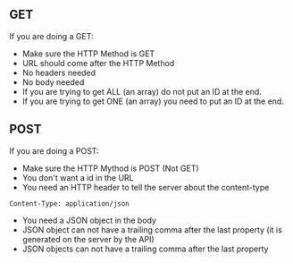 ## GET
If you are doing a GET:

- Make sure the HTTP Method is GET
- URL should come after the HTTP Method
- No headers needed
- No body needed
- If you are trying to get ALL (an array) do not put an ID at the end.
- If you are trying to get ONE (an array) you need to put an ID at the end.

## POST

If you are doing a POST:

- Make sure the HTTP Mythod is POST (Not GET)
- You don't want a id in the URL
- You need an HTTP header to tell the server about the content-type 
```http
Content-Type: application/json
```
- You need a JSON object in the body 
- JSON object can not have a trailing comma after the last property (it is generated on the server by the API)
- JSON objects can not have a trailing comma after the last property 